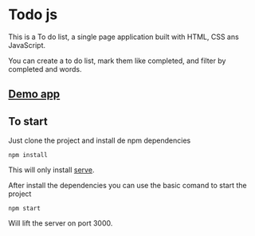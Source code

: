 # Todo js

This is a To do list, a single page application built with HTML, CSS ans JavaScript.

You can create a to do list, mark them like completed, and filter by completed and words.

## [Demo app](https://willy-o.github.io/todo-list-js/)
## To start

Just clone the project and install de npm dependencies 
```
npm install
```

This will only install [serve](https://www.npmjs.com/package/serve).

After install the dependencies you can use the basic comand to start the project
```
npm start
```

Will lift the server on port 3000.